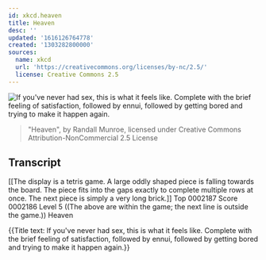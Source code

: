 ```yaml
---
id: xkcd.heaven
title: Heaven
desc: ''
updated: '1616126764778'
created: '1303282800000'
sources:
  name: xkcd
  url: 'https://creativecommons.org/licenses/by-nc/2.5/'
  license: Creative Commons 2.5
---
```

![If you've never had sex, this is what it feels like. Complete with the brief feeling of satisfaction, followed by ennui, followed by getting bored and trying to make it happen again.](https://imgs.xkcd.com/comics/heaven.png)
> "Heaven", by Randall Munroe, licensed under Creative Commons Attribution-NonCommercial 2.5 License

## Transcript
[[The display is a tetris game.  A large oddly shaped piece is falling towards the board.  The piece fits into the gaps exactly to complete multiple rows at once.  The next piece is simply a very long brick.]]
Top 0002187
Score 0002186
Level 5
((The above are within the game; the next line is outside the game.))
Heaven

{{Title text: If you've never had sex, this is what it feels like. Complete with the brief feeling of satisfaction, followed by ennui, followed by getting bored and trying to make it happen again.}}
